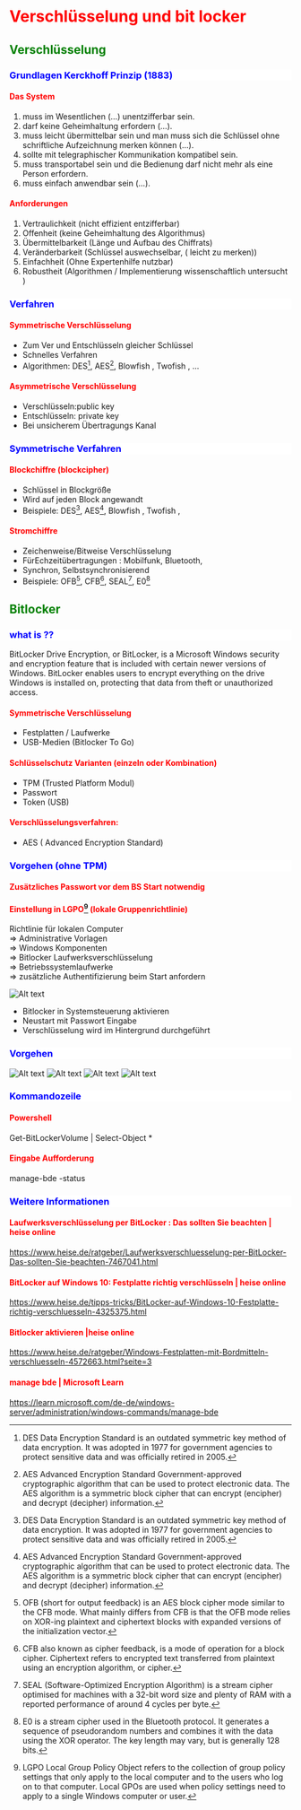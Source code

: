 <style>
h1 { color: Red }
h2 { color: green }
h3 { color: blue; background-color: white;}
h4 { color: red;}
 h5 { color: yellow;}
 f{ color: red;
font-weight: bold;
text-decoration: underline;}
</style>

# Verschlüsselung und bit locker

## Verschlüsselung

### Grundlagen Kerckhoff Prinzip (1883)

#### Das System

1. muss im Wesentlichen (…)
   unentzifferbar sein.
2. darf keine Geheimhaltung erfordern (…).
3. muss leicht übermittelbar sein und man muss sich die Schlüssel ohne
   schriftliche Aufzeichnung merken können (…).
4. sollte mit telegraphischer Kommunikation kompatibel sein.
5. muss transportabel sein und die Bedienung darf nicht mehr als eine Person
   erfordern.
6. muss einfach anwendbar sein (…).

#### Anforderungen

1. Vertraulichkeit (nicht effizient entzifferbar)
2. Offenheit (keine Geheimhaltung des Algorithmus)
3. Übermittelbarkeit (Länge und Aufbau des Chiffrats)
4. Veränderbarkeit (Schlüssel auswechselbar, (
   leicht zu merken))
5. Einfachheit (Ohne Expertenhilfe nutzbar)
6. Robustheit (Algorithmen / Implementierung wissenschaftlich untersucht )

### Verfahren

#### Symmetrische Verschlüsselung

- Zum Ver und Entschlüsseln gleicher Schlüssel
- Schnelles Verfahren
- Algorithmen: DES[^1], AES[^2], Blowfish , Twofish , ...

[^1]: DES Data Encryption Standard is an outdated symmetric key method of data encryption. It was adopted in 1977 for government agencies to protect sensitive data and was officially retired in 2005.

[^2]: AES Advanced Encryption Standard Government-approved cryptographic algorithm that can be used to protect electronic data. The AES algorithm is a symmetric block cipher that can encrypt (encipher) and decrypt (decipher) information.

#### Asymmetrische Verschlüsselung

- Verschlüsseln:public key
- Entschlüsseln: private key
- Bei unsicherem Übertragungs Kanal

### Symmetrische Verfahren

#### Blockchiffre (blockcipher)

- Schlüssel in Blockgröße
- Wird auf jeden Block angewandt
- Beispiele: DES[^1], AES[^2], Blowfish , Twofish ,

#### Stromchiffre

- Zeichenweise/Bitweise Verschlüsselung
- FürEchzeitübertragungen : Mobilfunk, Bluetooth,
- Synchron, Selbstsynchronisierend
- Beispiele: OFB[^3], CFB[^4], SEAL[^5], E0[^6]

[^3]: OFB (short for output feedback) is an AES block cipher mode similar to the CFB mode. What mainly differs from CFB is that the OFB mode relies on XOR-ing plaintext and ciphertext blocks with expanded versions of the initialization vector.

[^4]: CFB also known as cipher feedback, is a mode of operation for a block cipher. Ciphertext refers to encrypted text transferred from plaintext using an encryption algorithm, or cipher.

[^5]: SEAL (Software-Optimized Encryption Algorithm) is a stream cipher optimised for machines with a 32-bit word size and plenty of RAM with a reported performance of around 4 cycles per byte.

[^6]: E0 is a stream cipher used in the Bluetooth protocol. It generates a sequence of pseudorandom numbers and combines it with the data using the XOR operator. The key length may vary, but is generally 128 bits.

## Bitlocker

### what is ??

BitLocker Drive Encryption, or BitLocker, is a Microsoft Windows security and encryption feature that is included with certain newer versions of Windows. BitLocker enables users to encrypt everything on the drive Windows is installed on, protecting that data from theft or unauthorized access.

#### Symmetrische Verschlüsselung

- Festplatten / Laufwerke
- USB-Medien (Bitlocker To Go)

#### Schlüsselschutz Varianten (einzeln oder Kombination)

- TPM (Trusted Platform Modul)
- Passwort
- Token (USB)

#### Verschlüsselungsverfahren:

- AES ( Advanced Encryption Standard)

### Vorgehen (ohne TPM)

#### Zusätzliches Passwort vor dem BS Start notwendig

#### Einstellung in LGPO[^7] (lokale Gruppenrichtlinie)

Richtlinie für lokalen Computer  
=> Administrative Vorlagen  
=> Windows Komponenten  
=> Bitlocker Laufwerksverschlüsselung  
=> Betriebssystemlaufwerke  
=> zusätzliche Authentifizierung beim Start anfordern

[^7]: LGPO Local Group Policy Object refers to the collection of group policy settings that only apply to the local computer and to the users who log on to that computer. Local GPOs are used when policy settings need to apply to a single Windows computer or user.

![Alt text](img/1.png)

- Bitlocker in Systemsteuerung aktivieren
- Neustart mit Passwort
  Eingabe
- Verschlüsselung wird im Hintergrund durchgeführt

### Vorgehen

![Alt text](img/2.png)
![Alt text](img/3.png)
![Alt text](img/4.png)
![Alt text](img/5.png)

### Kommandozeile

#### Powershell

Get-BitLockerVolume | Select-Object \*

#### Eingabe Aufforderung

manage-bde -status

### Weitere Informationen

#### Laufwerksverschlüsselung per BitLocker : Das sollten Sie beachten | heise online

https://www.heise.de/ratgeber/Laufwerksverschluesselung-per-BitLocker-Das-sollten-Sie-beachten-7467041.html

#### BitLocker auf Windows 10: Festplatte richtig verschlüsseln | heise online

https://www.heise.de/tipps-tricks/BitLocker-auf-Windows-10-Festplatte-richtig-verschluesseln-4325375.html

#### Bitlocker aktivieren |heise online

https://www.heise.de/ratgeber/Windows-Festplatten-mit-Bordmitteln-verschluesseln-4572663.html?seite=3

#### manage bde | Microsoft Learn

https://learn.microsoft.com/de-de/windows-server/administration/windows-commands/manage-bde
